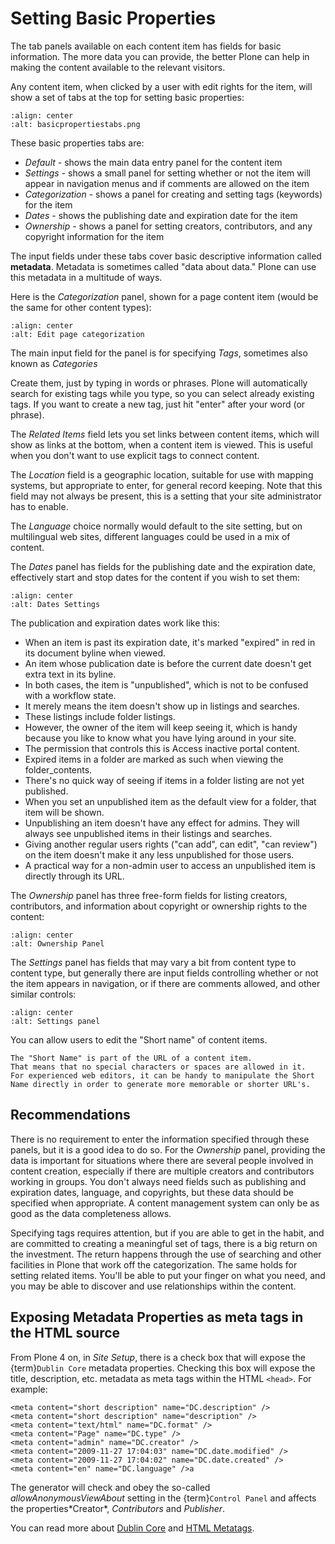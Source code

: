 # Setting Basic Properties

The tab panels available on each content item has fields for basic information.
The more data you can provide, the better Plone can help in making the content available to the relevant visitors.

Any content item, when clicked by a user with edit rights for the item, will show a set of tabs at the top for setting basic properties:

```{figure} ../../_robot/basicpropertiestabs.png
:align: center
:alt: basicpropertiestabs.png
```

These basic properties tabs are:

- *Default* - shows the main data entry panel for the content item
- *Settings* - shows a small panel for setting whether or not the item will appear in navigation menus and if comments are allowed on the item
- *Categorization* - shows a panel for creating and setting tags (keywords) for the item
- *Dates* - shows the publishing date and expiration date for the item
- *Ownership* - shows a panel for setting creators, contributors, and any copyright information for the item

The input fields under these tabs cover basic descriptive information called **metadata**.
Metadata is sometimes called "data about data."
Plone can use this metadata in a multitude of ways.

Here is the *Categorization* panel, shown for a page content item (would be the same for other content types):

```{figure} ../../_robot/editpagecategorization.png
:align: center
:alt: Edit page categorization
```

The main input field for the panel is for specifying *Tags*, sometimes also known as *Categories*

Create them, just by typing in words or phrases.
Plone will automatically search for existing tags while you type, so you can select already existing tags.
If you want to create a new tag, just hit "enter" after your word (or phrase).

The *Related Items* field lets you set links between content items, which will show as links at the bottom, when a content item is viewed.
This is useful when you don't want to use explicit tags to connect content.

The *Location* field is a geographic location, suitable for use with mapping systems, but appropriate to enter, for general record keeping. Note that this field may not always be present, this is a setting that your site administrator has to enable.

The *Language* choice normally would default to the site setting, but on multilingual web sites, different languages could be used in a mix of content.

The *Dates* panel has fields for the publishing date and the expiration date, effectively start and stop dates for the content if you wish to set them:

```{figure} ../../_robot/datessettings.png
:align: center
:alt: Dates Settings
```

The publication and expiration dates work like this:

- When an item is past its expiration date, it's marked "expired" in
  red in its document byline when viewed.
- An item whose publication date is before the current date doesn't get
  extra text in its byline.
- In both cases, the item is "unpublished", which is not to be confused
  with a workflow state.
- It merely means the item doesn't show up in listings and searches.
- These listings include folder listings.
- However, the owner of the item will keep seeing it, which is handy
  because you like to know what you have lying around in your site.
- The permission that controls this is Access inactive portal content.
- Expired items in a folder are marked as such when viewing the
  folder_contents.
- There's no quick way of seeing if items in a folder listing are not
  yet published.
- When you set an unpublished item as the default view for a folder,
  that item will be shown.
- Unpublishing an item doesn't have any effect for admins. They will
  always see unpublished items in their listings and searches.
- Giving another regular users rights ("can add", can edit", "can
  review") on the item doesn't make it any less unpublished for those
  users.
- A practical way for a non-admin user to access an unpublished item is
  directly through its URL.

The *Ownership* panel has three free-form fields for listing creators,
contributors, and information about copyright or ownership rights to the
content:

```{figure} ../../_robot/ownershippanel.png
:align: center
:alt: Ownership Panel
```

The *Settings* panel has fields that may vary a bit from content type to
content type, but generally there are input fields controlling whether
or not the item appears in navigation, or if there are comments allowed,
and other similar controls:

```{figure} ../../_robot/settingspanel.png
:align: center
:alt: Settings panel
```

You can allow users to edit the "Short name" of content items.

```{note}
The "Short Name" is part of the URL of a content item.
That means that no special characters or spaces are allowed in it.
For experienced web editors, it can be handy to manipulate the Short Name directly in order to generate more memorable or shorter URL's.
```

## Recommendations

There is no requirement to enter the information specified through these panels, but it is a good idea to do so.
For the *Ownership* panel, providing the data is important for situations where there are several
people involved in content creation, especially if there are multiple creators and contributors working in groups.
You don't always need fields such as publishing and expiration dates, language, and copyrights, but these data should be specified when appropriate.
A content management system can only be as good as the data completeness allows.

Specifying tags requires attention, but if you are able to get in the habit, and are committed to creating a meaningful set of tags, there is a big return on the investment.
The return happens through the use of searching and other facilities in Plone that work off the categorization.
The same holds for setting related items. You'll be able to put your finger on what you need, and you may be able to discover and use relationships within the content.

## Exposing Metadata Properties as meta tags in the HTML source

From Plone 4 on, in *Site Setup*, there is a check box that will expose the {term}`Dublin Core` metadata properties.
Checking this box will expose the title, description, etc. metadata as meta tags within the
HTML `<head>`.
For example:

```
<meta content="short description" name="DC.description" />
<meta content="short description" name="description" />
<meta content="text/html" name="DC.format" />
<meta content="Page" name="DC.type" />
<meta content="admin" name="DC.creator" />
<meta content="2009-11-27 17:04:03" name="DC.date.modified" />
<meta content="2009-11-27 17:04:02" name="DC.date.created" />
<meta content="en" name="DC.language" />a
```

The generator will check and obey the so-called *allowAnonymousViewAbout* setting in the {term}`Control Panel` and affects the properties\*Creator\*, *Contributors* and *Publisher*.

You can read more about [Dublin Core](http://dublincore.org/) and
[HTML
Metatags](http://www.w3.org/TR/html401/struct/global.html#h-7.4.4.2).
